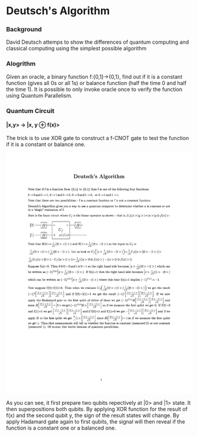 # Deutsch's Algorithm

### Background
David Deutsch attemps to show the differences of quantum computing and classical computing using the simplest possible algorithm

### Alogrithm
Given an oracle, a binary function f:{0,1}->{0,1}, find out if it is a constant function (gives all 0s or all 1s) or balance function (half the time 0 and half the time 1). It is possible to only invoke oracle once to verify the function using Quantum Parallelism.

### Quantum Circuit

#### |x,y> -> |x, y ⊕ f(x)>
The trick is to use XOR gate to construct a f-CNOT gate to test the function if it is a constant or balance one.

![alt text](Deutsch.png)

As you can see, it first prepare two qubits repectively at |0> and |1> state. It then superpositions both qubits. By applying XOR function for the result of f(x) and the second qubit y, the sign of the result states will change. By apply Hadamard gate again to first qubits, the signal will then reveal if the function is a constant one or a balanced one. 
